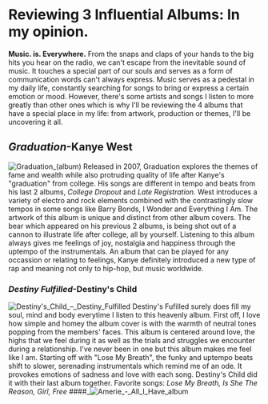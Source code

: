 # Reviewing 3 Influential Albums: In my opinion.
**Music. is. Everywhere.** From the snaps and claps of your hands to the big hits you hear on the radio, we can't escape from the inevitable sound of music. It touches a special part of our souls and serves as a form of communication words can't always express.
Music serves as a pedestal in my daily life, constantly searching for songs to bring or express a certain emotion or mood. However, there's some artists and songs I listen to more greatly than other ones which is why I'll be reviewing the 4 albums that have a special place in my life: from artwork, production or themes, I'll be uncovering it all.
## _Graduation_-Kanye West
![Graduation_(album)](https://user-images.githubusercontent.com/114502968/193072097-6393e7a1-e000-46c9-8698-3d42c6f8f260.jpg)
Released in 2007, Graduation explores the themes of fame and wealth while also protruding quality of life after Kanye's "graduation" from college. His songs are different in tempo and beats from his last 2 albums, _College Dropout_ and _Late Registration_. West introduces a variety of electro and rock elements combined with the contrastingly slow tempos in some songs like Barry Bonds, I Wonder and Everything I Am. The artwork of this album is unique and distinct from other album covers. The bear which appeared on his previous 2 albums, is being shot out of a cannon to illustrate life after college, all by yourself. Listening to this album always gives me feelings of joy, nostalgia and happiness through the uptempo of the instrumentals. An album that can be played for any occassion or relating to feelings, Kanye definitely introduced a new type of rap and meaning not only to hip-hop, but music worldwide.
### _Destiny Fulfilled_-Destiny's Child
![Destiny's_Child_–_Destiny_Fulfilled](https://user-images.githubusercontent.com/114502968/193303735-e8693c7a-3f0b-4ca6-a3fb-676e73ce1032.jpg)
Destiny's Fufilled surely does fill my soul, mind and body everytime I listen to this heavenly album. First off, I love how simple and homey the album cover is with the warmth of neutral tones popping from the members' faces. This album is centered around love, the highs that we feel during it as well as the trials and struggles we encounter during a relationship. I've never been in one but this album makes me feel like I am. Starting off with "Lose My Breath", the funky and uptempo beats shift to slower, serenading instrumentals which remind me of an ode. It provokes emotions of sadness and love with each song. Destiny's Child did it with their last album together.
Favorite songs: _Lose My Breath, Is She The Reason, Girl, Free_
####_![Amerie_-_All_I_Have_album](https://user-images.githubusercontent.com/114502968/193716415-e489e8fc-9aab-4c33-9308-376c3cab9531.jpg)
